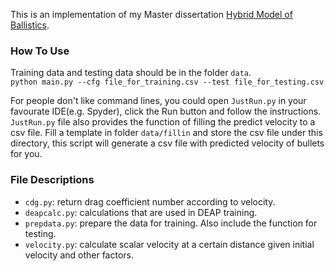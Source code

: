 This is an implementation of my Master dissertation [Hybrid Model of Ballistics](https://haolinwang2001.github.io/files/HybridModelOfBallistics.pdf).  
### **How To Use**  
Training data and testing data should be in the folder `data`.  
`python main.py --cfg file_for_training.csv --test file_for_testing.csv`  
  
For people don't like command lines, you could open `JustRun.py` in your favourate IDE(e.g. Spyder), click the Run button and follow the instructions.   
`JustRun.py` file also provides the function of filling the predict velocity to a csv file. Fill a template in folder `data/fillin` and store the csv file under this directory, this script will generate a csv file with predicted velocity of bullets for you. 

### **File Descriptions**  
- `cdg.py`: return drag coefficient number according to velocity.
- `deapcalc.py`: calculations that are used in DEAP training.  
- `prepdata.py`: prepare the data for training. Also include the function for testing.
- `velocity.py`: calculate scalar velocity at a certain distance given initial velocity and other factors.
